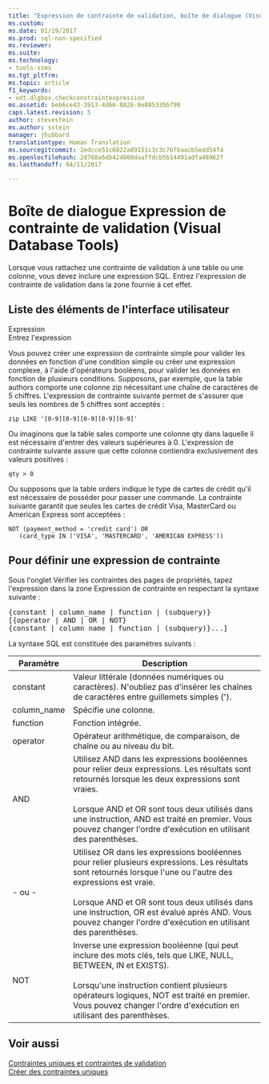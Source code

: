 ```yaml
---
title: "Expression de contrainte de validation, boîte de dialogue (Visual Database Tools) | Microsoft Docs"
ms.custom: 
ms.date: 01/19/2017
ms.prod: sql-non-specified
ms.reviewer: 
ms.suite: 
ms.technology:
- tools-ssms
ms.tgt_pltfrm: 
ms.topic: article
f1_keywords:
- vdt.dlgbox.checkconstraintexpression
ms.assetid: beb6ce43-3913-4d66-8826-8e885335b790
caps.latest.revision: 5
author: stevestein
ms.author: sstein
manager: jhubbard
translationtype: Human Translation
ms.sourcegitcommit: 2edcce51c6822a89151c3c3c76fbaacb5edd54f4
ms.openlocfilehash: 2d768a6db424008daaffdcb5b14491adfa48962f
ms.lasthandoff: 04/11/2017

---
```

# <a name="check-constraint-expression-dialog-box-visual-database-tools"></a>Boîte de dialogue Expression de contrainte de validation (Visual Database Tools)
Lorsque vous rattachez une contrainte de validation à une table ou une colonne, vous devez inclure une expression SQL. Entrez l'expression de contrainte de validation dans la zone fournie à cet effet.  
  
## <a name="uielement-list"></a>Liste des éléments de l'interface utilisateur  
Expression  
Entrez l'expression  
  
Vous pouvez créer une expression de contrainte simple pour valider les données en fonction d'une condition simple ou créer une expression complexe, à l'aide d'opérateurs booléens, pour valider les données en fonction de plusieurs conditions. Supposons, par exemple, que la table authors comporte une colonne zip nécessitant une chaîne de caractères de 5 chiffres. L'expression de contrainte suivante permet de s'assurer que seuls les nombres de 5 chiffres sont acceptés :  
  
```  
zip LIKE '[0-9][0-9][0-9][0-9][0-9]'  
```  
  
Ou imaginons que la table sales comporte une colonne qty dans laquelle il est nécessaire d'entrer des valeurs supérieures à 0. L'expression de contrainte suivante assure que cette colonne contiendra exclusivement des valeurs positives :  
  
```  
qty > 0  
```  
  
Ou supposons que la table orders indique le type de cartes de crédit qu'il est nécessaire de posséder pour passer une commande. La contrainte suivante garantit que seules les cartes de crédit Visa, MasterCard ou American Express sont acceptées :  
  
```  
NOT (payment_method = 'credit card') OR  
   (card_type IN ('VISA', 'MASTERCARD', 'AMERICAN EXPRESS'))  
```  
  
## <a name="to-define-a-constraint-expression"></a>Pour définir une expression de contrainte  
Sous l'onglet Vérifier les contraintes des pages de propriétés, tapez l'expression dans la zone Expression de contrainte en respectant la syntaxe suivante :  
  
<pre>{constant | column_name | function | (subquery)}  
[{operator | AND | OR | NOT}  
{constant | column_name | function | (subquery)}...]</pre>  
  
La syntaxe SQL est constituée des paramètres suivants :  
  
|Paramètre|Description|  
|-------------|---------------|  
|constant|Valeur littérale (données numériques ou caractères). N'oubliez pas d'insérer les chaînes de caractères entre guillemets simples (').|  
|column_name|Spécifie une colonne.|  
|function|Fonction intégrée.|  
|operator|Opérateur arithmétique, de comparaison, de chaîne ou au niveau du bit.|  
|AND|Utilisez AND dans les expressions booléennes pour relier deux expressions. Les résultats sont retournés lorsque les deux expressions sont vraies.<br /><br />Lorsque AND et OR sont tous deux utilisés dans une instruction, AND est traité en premier. Vous pouvez changer l'ordre d'exécution en utilisant des parenthèses.|  
|- ou -|Utilisez OR dans les expressions booléennes pour relier plusieurs expressions. Les résultats sont retournés lorsque l'une ou l'autre des expressions est vraie.<br /><br />Lorsque AND et OR sont tous deux utilisés dans une instruction, OR est évalué après AND. Vous pouvez changer l'ordre d'exécution en utilisant des parenthèses.|  
|NOT|Inverse une expression booléenne (qui peut inclure des mots clés, tels que LIKE, NULL, BETWEEN, IN et EXISTS).<br /><br />Lorsqu'une instruction contient plusieurs opérateurs logiques, NOT est traité en premier. Vous pouvez changer l'ordre d'exécution en utilisant des parenthèses.|  
  
## <a name="see-also"></a>Voir aussi  
[Contraintes uniques et contraintes de validation](http://msdn.microsoft.com/en-us/637098af-2567-48f8-90f4-b41df059833e)  
[Créer des contraintes uniques](http://msdn.microsoft.com/en-us/a86f9d6f-f242-43be-b65d-b3435b71b62a)  
  

